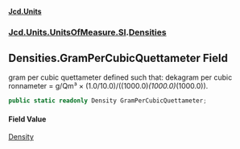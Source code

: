#### [Jcd.Units](index.md 'index')
### [Jcd.Units.UnitsOfMeasure.SI](Jcd.Units.UnitsOfMeasure.SI.md 'Jcd.Units.UnitsOfMeasure.SI').[Densities](Densities.md 'Jcd.Units.UnitsOfMeasure.SI.Densities')

## Densities.GramPerCubicQuettameter Field

gram per cubic quettameter defined such that: dekagram per cubic ronnameter = g/Qm³ × (1.0/10.0)/((1000.0)*(1000.0)*(1000.0)).

```csharp
public static readonly Density GramPerCubicQuettameter;
```

#### Field Value
[Density](Density.md 'Jcd.Units.UnitTypes.Density')